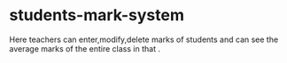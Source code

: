 # students-mark-system
Here teachers can enter,modify,delete marks of students and can see the average marks of the entire class in that .

